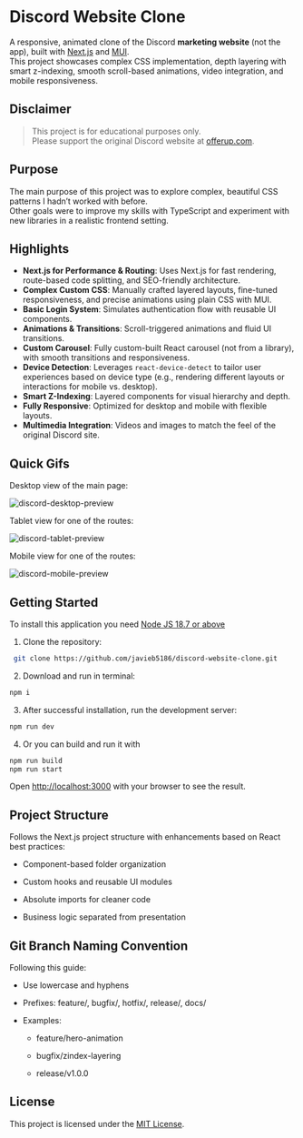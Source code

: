 # Discord Website Clone

A responsive, animated clone of the Discord **marketing website** (not the app), built with [Next.js](https://nextjs.org/) and [MUI](https://mui.com/).  
This project showcases complex CSS implementation, depth layering with smart z-indexing, smooth scroll-based animations, video integration, and mobile responsiveness.

## Disclaimer

> This project is for educational purposes only.  
> Please support the original Discord website at [offerup.com](https://discord.com/).

## Purpose

The main purpose of this project was to explore complex, beautiful CSS patterns I hadn’t worked with before.  
Other goals were to improve my skills with TypeScript and experiment with new libraries in a realistic frontend setting.

## Highlights

- **Next.js for Performance & Routing**: Uses Next.js for fast rendering, route-based code splitting, and SEO-friendly architecture.
- **Complex Custom CSS**: Manually crafted layered layouts, fine-tuned responsiveness, and precise animations using plain CSS with MUI.
- **Basic Login System**: Simulates authentication flow with reusable UI components.
- **Animations & Transitions**: Scroll-triggered animations and fluid UI transitions.
- **Custom Carousel**: Fully custom-built React carousel (not from a library), with smooth transitions and responsiveness.
- **Device Detection**: Leverages `react-device-detect` to tailor user experiences based on device type (e.g., rendering different layouts or interactions for mobile vs. desktop).
- **Smart Z-Indexing**: Layered components for visual hierarchy and depth.
- **Fully Responsive**: Optimized for desktop and mobile with flexible layouts.
- **Multimedia Integration**: Videos and images to match the feel of the original Discord site.

## Quick Gifs

Desktop view of the main page:

![discord-desktop-preview](https://github.com/user-attachments/assets/a1e15e37-8e6b-4708-8fd2-c150aa20e77f)

Tablet view for one of the routes:

![discord-tablet-preview](https://github.com/user-attachments/assets/7acb1929-1a2b-41b0-a26f-2477f0a47669)

Mobile view for one of the routes:

![discord-mobile-preview](https://github.com/user-attachments/assets/dcb57356-53ca-4034-ae70-d3e2bf596403)

## Getting Started

To install this application you need
[Node JS 18.7 or above](https://nodejs.org/en/download/)

1. Clone the repository:

```bash
 git clone https://github.com/javieb5186/discord-website-clone.git
```

2. Download and run in terminal:

```bash
npm i
```

3. After successful installation, run the development server:

```bash
npm run dev
```

4. Or you can build and run it with

```bash
npm run build
npm run start
```

Open [http://localhost:3000](http://localhost:3000) with your browser to see the result.

## Project Structure

Follows the Next.js project structure with enhancements based on React best practices:

- Component-based folder organization

- Custom hooks and reusable UI modules

- Absolute imports for cleaner code

- Business logic separated from presentation

## Git Branch Naming Convention

Following this guide:

- Use lowercase and hyphens

- Prefixes: feature/, bugfix/, hotfix/, release/, docs/

- Examples:

  - feature/hero-animation

  - bugfix/zindex-layering

  - release/v1.0.0

## License

This project is licensed under the [MIT License](LICENSE).
